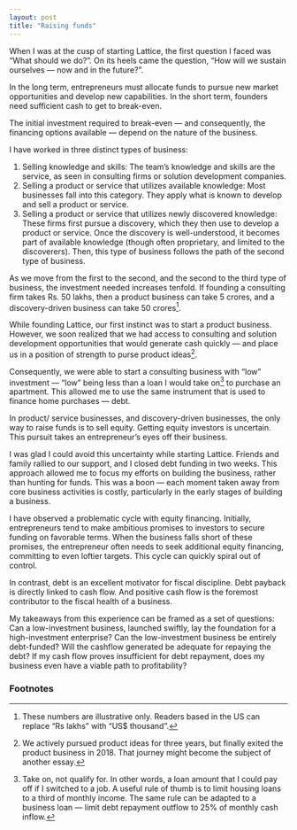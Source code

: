 ```yaml
---
layout: post
title: "Raising funds"
---
```


When I was at the cusp of starting Lattice, the first question I faced was “What should we do?”. On its heels came the question, “How will we sustain ourselves — now and in the future?”.

In the long term, entrepreneurs must allocate funds to pursue new market opportunities and develop new capabilities. In the short term, founders need sufficient cash to get to break-even.

The initial investment required to break-even — and consequently, the financing options available — depend on the nature of the business.

I have worked in three distinct types of business:
1. Selling knowledge and skills: The team’s knowledge and skills are the service, as seen in consulting firms or solution development companies.
2. Selling a product or service that utilizes available knowledge: Most businesses fall into this category. They apply what is known to develop and sell a product or service.
3. Selling a product or service that utilizes newly discovered knowledge: These firms first pursue a discovery, which they then use to develop a product or service. Once the discovery is well-understood, it becomes part of available knowledge (though often proprietary, and limited to the discoverers). Then, this type of business follows the path of the second type of business.

As we move from the first to the second, and the second to the third type of business, the investment needed increases tenfold. If founding a consulting firm takes Rs. 50 lakhs, then a product business can take 5 crores, and a discovery-driven business can take 50 crores[^1].

While founding Lattice, our first instinct was to start a product business. However, we soon realized that we had access to consulting and solution development opportunities that would generate cash quickly — and place us in a position of strength to purse product ideas[^2]. 

Consequently, we were able to start a consulting business with “low” investment — “low” being less than a loan I would take on[^3] to purchase an apartment.  This allowed me to use the same instrument that is used to finance home purchases — debt.

In product/ service businesses, and discovery-driven businesses, the only way to raise funds is to sell equity. Getting equity investors is uncertain. This pursuit takes an entrepreneur’s eyes off their business.

I was glad I could avoid this uncertainty while starting Lattice. Friends and family rallied to our support, and I closed debt funding in two weeks. This approach allowed me to focus my efforts on building the business, rather than hunting for funds. This was a boon — each moment taken away from core business activities is costly, particularly in the early stages of building a business.

I have observed a problematic cycle with equity financing. Initially, entrepreneurs tend to make ambitious promises to investors to secure funding on favorable terms. When the business falls short of these promises, the entrepreneur often needs to seek additional equity financing, committing to even loftier targets. This cycle can quickly spiral out of control.

In contrast, debt is an excellent motivator for fiscal discipline. Debt payback is directly linked to cash flow. And positive cash flow is the foremost contributor to the fiscal health of a business.

My takeaways from this experience can be framed as a set of questions:
Can a low-investment business, launched swiftly, lay the foundation for a high-investment enterprise?
Can the low-investment business be entirely debt-funded? Will the cashflow  generated be adequate for repaying the debt?
If my cash flow proves insufficient for debt repayment, does my business even have a viable path to profitability?

### Footnotes
[^1]: These numbers are illustrative only. Readers based in the US can replace “Rs lakhs” with “US$ thousand”.
[^2]: We actively pursued product ideas for three years, but finally exited the product business in 2018. That journey might become the subject of another essay.
[^3]: Take on, not qualify for. In other words, a loan amount that I could pay off if I switched to a job. A useful rule of thumb is to limit housing loans to a third of monthly income. The same rule can be adapted to a business loan — limit debt repayment outflow to 25% of monthly cash inflow.  
